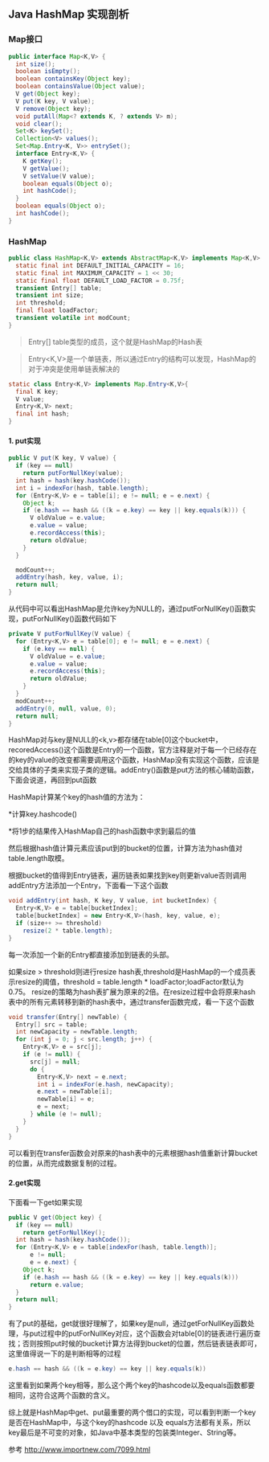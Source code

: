 ## Java HashMap 实现剖析

### Map接口
```Java
public interface Map<K,V> {
  int size();
  boolean isEmpty();
  boolean containsKey(Object key);
  boolean containsValue(Object value);
  V get(Object key);
  V put(K key, V value);
  V remove(Object key);
  void putAll(Map<? extends K, ? extends V> m);
  void clear();
  Set<K> keySet();
  Collection<V> values();
  Set<Map.Entry<K, V>> entrySet();
  interface Entry<K,V> {
    K getKey();
    V getValue();
    V setValue(V value);
    boolean equals(Object o);
    int hashCode();
  }
  boolean equals(Object o);
  int hashCode();
}
```



### HashMap

```Java
public class HashMap<K,V> extends AbstractMap<K,V> implements Map<K,V>, Cloneable, Serializable {
  static final int DEFAULT_INITIAL_CAPACITY = 16;
  static final int MAXIMUM_CAPACITY = 1 << 30;
  static final float DEFAULT_LOAD_FACTOR = 0.75f;
  transient Entry[] table;
  transient int size;
  int threshold;
  final float loadFactor;
  transient volatile int modCount;
}
```
>Entry[] table类型的成员，这个就是HashMap的Hash表

>Entry<K,V>是一个单链表，所以通过Entry的结构可以发现，HashMap的对于冲突是使用单链表解决的
```Java
static class Entry<K,V> implements Map.Entry<K,V>{
  final K key;
  V value;
  Entry<K,V> next;
  final int hash;
}
```

#### 1. put实现
```Java
public V put(K key, V value) {
  if (key == null)
    return putForNullKey(value);
  int hash = hash(key.hashCode());
  int i = indexFor(hash, table.length);
  for (Entry<K,V> e = table[i]; e != null; e = e.next) {
    Object k;
    if (e.hash == hash && ((k = e.key) == key || key.equals(k))) {
      V oldValue = e.value;
      e.value = value;
      e.recordAccess(this);
      return oldValue;
    }
  }

  modCount++;
  addEntry(hash, key, value, i);
  return null;
}
```
从代码中可以看出HashMap是允许key为NULL的，通过putForNullKey()函数实现，putForNullKey()函数代码如下
```Java
private V putForNullKey(V value) {
  for (Entry<K,V> e = table[0]; e != null; e = e.next) {
    if (e.key == null) {
      V oldValue = e.value;
      e.value = value;
      e.recordAccess(this);
      return oldValue;
    }
  }
  modCount++;
  addEntry(0, null, value, 0);
  return null;
}
```
HashMap对与key是NULL的<k,v>都存储在table[0]这个bucket中，recoredAccess()这个函数是Entry的一个函数，官方注释是对于每一个已经存在的key的value的改变都需要调用这个函数，HashMap没有实现这个函数，应该是交给具体的子类来实现子类的逻辑。addEntry()函数是put方法的核心辅助函数，下面会说道，再回到put函数

HashMap计算某个key的hash值的方法为：

*计算key.hashcode()

*将1步的结果传入HashMap自己的hash函数中求到最后的值

然后根据hash值计算元素应该put到的bucket的位置，计算方法为hash值对table.length取模。

根据bucket的值得到Entry链表，遍历链表如果找到key则更新value否则调用addEntry方法添加一个Entry，下面看一下这个函数
```Java
void addEntry(int hash, K key, V value, int bucketIndex) {
  Entry<K,V> e = table[bucketIndex];
  table[bucketIndex] = new Entry<K,V>(hash, key, value, e);
  if (size++ >= threshold)
    resize(2 * table.length);
}
```
每一次添加一个新的Entry都直接添加到链表的头部。

如果size > threshold则进行resize hash表,threshold是HashMap的一个成员表示resize的阈值，threshold = table.length * loadFactor;loadFactor默认为0.75。
resize的策略为hash表扩展为原来的2倍。在resize过程中会将原来hash表中的所有元素转移到新的hash表中，通过transfer函数完成，看一下这个函数
```Java
void transfer(Entry[] newTable) {
  Entry[] src = table;
  int newCapacity = newTable.length;
  for (int j = 0; j < src.length; j++) {
    Entry<K,V> e = src[j];
    if (e != null) {
      src[j] = null;
      do {
        Entry<K,V> next = e.next;
        int i = indexFor(e.hash, newCapacity);
        e.next = newTable[i];
        newTable[i] = e;
        e = next;
      } while (e != null);
    }
  }
}
```
可以看到在transfer函数会对原来的hash表中的元素根据hash值重新计算bucket的位置，从而完成数据复制的过程。
#### 2.get实现
下面看一下get如果实现
```Java
public V get(Object key) {
  if (key == null)
    return getForNullKey();
  int hash = hash(key.hashCode());
  for (Entry<K,V> e = table[indexFor(hash, table.length)];
      e != null;
      e = e.next) {
    Object k;
    if (e.hash == hash && ((k = e.key) == key || key.equals(k)))
      return e.value;
  }
  return null;
}
```
  有了put的基础，get就很好理解了，如果key是null，通过getForNullKey函数处理，与put过程中的putForNullKey对应，这个函数会对table[0]的链表进行遍历查找；否则按照put时候的bucket计算方法得到bucket的位置，然后链表链表即可，这里值得说一下的是判断相等的过程
```Java
e.hash == hash && ((k = e.key) == key || key.equals(k))
```
  这里看到如果两个key相等，那么这个两个key的hashcode以及equals函数都要相同，这符合这两个函数的含义。


  综上就是HashMap中get、put最重要的两个借口的实现，可以看到判断一个key是否在HashMap中，与这个key的hashcode 以及 equals方法都有关系，所以key最后是不可变的对象，如Java中基本类型的包装类Integer、String等。



  参考
  http://www.importnew.com/7099.html

